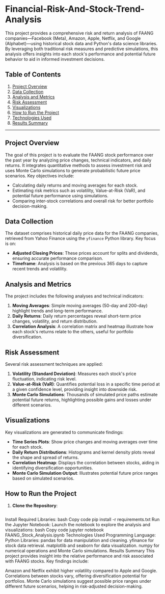 # Financial-Risk-And-Stock-Trend-Analysis

This project provides a comprehensive risk and return analysis of FAANG companies—Facebook (Meta), Amazon, Apple, Netflix, and Google (Alphabet)—using historical stock data and Python's data science libraries. By leveraging both traditional risk measures and predictive simulations, this analysis offers insights into each stock's performance and potential future behavior to aid in informed investment decisions.

## Table of Contents
1. [Project Overview](#project-overview)
2. [Data Collection](#data-collection)
3. [Analysis and Metrics](#analysis-and-metrics)
4. [Risk Assessment](#risk-assessment)
5. [Visualizations](#visualizations)
6. [How to Run the Project](#how-to-run-the-project)
7. [Technologies Used](#technologies-used)
8. [Results Summary](#results-summary)

---

## Project Overview
The goal of this project is to evaluate the FAANG stock performance over the past year by analyzing price changes, technical indicators, and daily returns. It integrates quantitative methods to assess investment risk and uses Monte Carlo simulations to generate probabilistic future price scenarios. Key objectives include:
- Calculating daily returns and moving averages for each stock.
- Estimating risk metrics such as volatility, Value-at-Risk (VaR), and potential future performance using simulations.
- Comparing inter-stock correlations and overall risk for better portfolio decision-making.

## Data Collection
The dataset comprises historical daily price data for the FAANG companies, retrieved from Yahoo Finance using the `yfinance` Python library. Key focus is on:
- **Adjusted Closing Prices**: These prices account for splits and dividends, ensuring accurate performance comparison.
- **Timeframe**: Analysis is based on the previous 365 days to capture recent trends and volatility.

## Analysis and Metrics
The project includes the following analyses and technical indicators:
1. **Moving Averages**: Simple moving averages (50-day and 200-day) highlight trends and long-term performance.
2. **Daily Returns**: Daily return percentages reveal short-term price changes, volatility, and return distribution.
3. **Correlation Analysis**: A correlation matrix and heatmap illustrate how each stock's returns relate to the others, useful for portfolio diversification.

## Risk Assessment
Several risk assessment techniques are applied:
1. **Volatility (Standard Deviation)**: Measures each stock's price fluctuation, indicating risk level.
2. **Value-at-Risk (VaR)**: Quantifies potential loss in a specific time period at a given confidence level, providing insight into downside risk.
3. **Monte Carlo Simulations**: Thousands of simulated price paths estimate potential future returns, highlighting possible gains and losses under different scenarios.

## Visualizations
Key visualizations are generated to communicate findings:
- **Time Series Plots**: Show price changes and moving averages over time for each stock.
- **Daily Return Distributions**: Histograms and kernel density plots reveal the shape and spread of returns.
- **Correlation Heatmap**: Displays the correlation between stocks, aiding in identifying diversification opportunities.
- **Monte Carlo Simulation Output**: Illustrates potential future price ranges based on simulated scenarios.

## How to Run the Project
1. **Clone the Repository**:
   ```bash
   
Install Required Libraries:
bash
Copy code
pip install -r requirements.txt
Run the Jupyter Notebook: Launch the notebook to explore the analysis and visualizations:
bash
Copy code
jupyter notebook FAANG_Stock_Analysis.ipynb
Technologies Used
Programming Language: Python
Libraries:
pandas for data manipulation and cleaning.
yfinance for stock data retrieval.
matplotlib and seaborn for data visualization.
numpy for numerical operations and Monte Carlo simulations.
Results Summary
This project provides insight into the relative performance and risk associated with FAANG stocks. Key findings include:

Amazon and Netflix exhibit higher volatility compared to Apple and Google.
Correlations between stocks vary, offering diversification potential for portfolios.
Monte Carlo simulations suggest possible price ranges under different future scenarios, helping in risk-adjusted decision-making.
